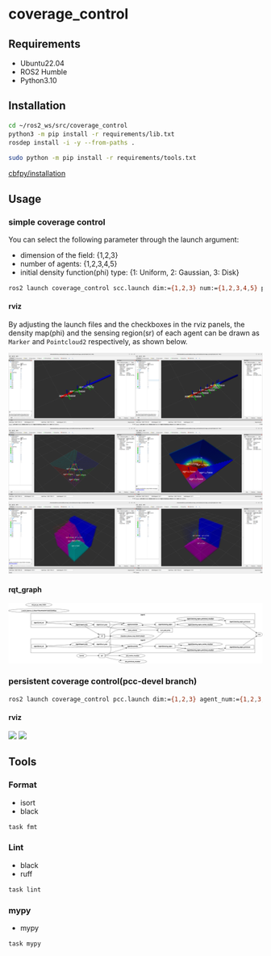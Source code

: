 # coverage_control

## Requirements
- Ubuntu22.04
- ROS2 Humble
- Python3.10

## Installation
```sh
cd ~/ros2_ws/src/coverage_control
python3 -m pip install -r requirements/lib.txt
rosdep install -i -y --from-paths .
```

```sh
sudo python -m pip install -r requirements/tools.txt
```

[cbfpy/installation](https://github.com/toshi67026/cbfpy#installation)

## Usage
### simple coverage control
You can select the following parameter through the launch argument:
- dimension of the field: {1,2,3}
- number of agents: {1,2,3,4,5}
- initial density function(phi) type: {1: Uniform, 2: Gaussian, 3: Disk}

```sh
ros2 launch coverage_control scc.launch dim:={1,2,3} num:={1,2,3,4,5} phi:={1,2,3}
```

#### rviz
By adjusting the launch files and the checkboxes in the rviz panels, the density map(phi) and the sensing region(sr) of each agent can be drawn as `Marker` and `Pointcloud2` respectively, as shown below.

<img src=assets/scc_1d_3.png width=50%><img src=assets/scc_1d_5_phi.png width=50%>
<img src=assets/scc_2d_5.png width=50%><img src=assets/scc_2d_5_phi.png width=50%>
<img src=assets/scc_3d_5.png width=50%><img src=assets/scc_3d_4_phi.png width=50%>

#### rqt_graph
<img src=assets/scc_2d_rosgraph.png width=100%>

### persistent coverage control(pcc-devel branch)
```sh
ros2 launch coverage_control pcc.launch dim:={1,2,3} agent_num:={1,2,3,4,5}
```

#### rviz
<img src=assets/pcc_2d_5.gif width=70%>
<img src=assets/pcc_3d_5.gif width=70%>

## Tools
### Format
- isort
- black
```sh
task fmt
```

### Lint
- black
- ruff
```sh
task lint
```

### mypy
- mypy
```sh
task mypy
```
